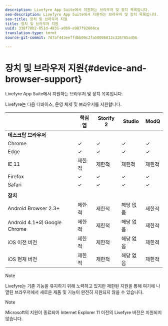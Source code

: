 ```yaml
---
description: Livefyre App Suite에서 지원하는 브라우저 및 장치 목록입니다.
seo-description: Livefyre App Suite에서 지원하는 브라우저 및 장치 목록입니다.
seo-title: 장치 및 브라우저 지원
title: 장치 및 브라우저 지원
uuid: 338f78b2-051d-4831-a0b9-e987f92660ce
translation-type: tm+mt
source-git-commit: 7d7af443eeffdbb09c2fa58006813c328785ad56

---
```



# 장치 및 브라우저 지원{#device-and-browser-support}

Livefyre App Suite에서 지원하는 브라우저 및 장치 목록입니다.

Livefyre는 다음 디바이스, 운영 체제 및 브라우저를 지원합니다.

|  | 핵심 앱 | Storify 2 | Studio | ModQ |
|---|---|---|---|---|
| **데스크탑 브라우저** |  |  |  |  |
| Chrome | ✓ | ✓ | ✓ | ✓ |
| Edge | ✓ | ✓ | ✓ | ✓ |
| IE 11 | 제한적 | 제한적 | 제한적 | 제한적 |
| Firefox | ✓ | ✓ | ✓ | ✓ |
| Safari | ✓ | ✓ | ✓ | ✓ |
|  |  |  |  |  |
| **장치** |  |  |  |  |
| Android Browser 2.3+ | 제한적 | 제한적 | 해당 없음 | 제한적 |
| Android 4.1+의 Google Chrome | 제한적 | 제한적 | 해당 없음 | 제한적 |
| iOS 이전 버전 | 제한적 | 제한적 | 해당 없음 | 제한적 |
| iOS 현재 버전 | 제한적 | 제한적 | 해당 없음 | 제한적 |

>[!NOTE]
>
>Livefyre는 기존 기능을 유지하기 위해 노력하고 있지만 제한된 지원을 통해 여기에 나열된 브라우저에서 새로운 제품 및 기능이 완전히 지원되지 않을 수 있습니다.

>[!NOTE]
>
>Microsoft의 지원이 종료되어 Internet Explorer 11 이전의 Livefyre 버전은 지원되지 않습니다.


